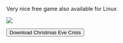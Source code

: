 Very nice free game also available for Linux

<img src="https://skandyns.github.io/img/Christmas-Eve-Crisis.png"/>

<a href="http://www.interactionstudios.com/christmasevecrisis.php" target="_blank"><button class="button-download button-small pure-button">Download Christmas Eve Crisis</button></a>
